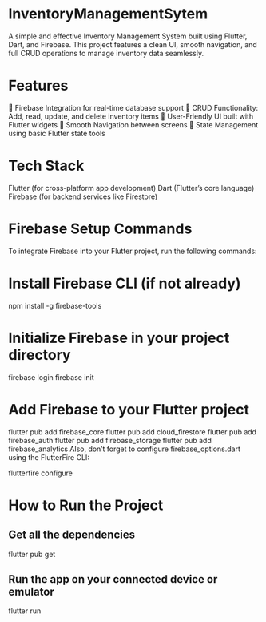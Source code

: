 # InventoryManagementSytem
A simple and effective Inventory Management System built using Flutter, Dart, and Firebase. This project features a clean UI, smooth navigation, and full CRUD operations to manage inventory data seamlessly.

# Features
🔹 Firebase Integration for real-time database support
🔹 CRUD Functionality: Add, read, update, and delete inventory items
🔹 User-Friendly UI built with Flutter widgets
🔹 Smooth Navigation between screens
🔹 State Management using basic Flutter state tools

# Tech Stack
Flutter (for cross-platform app development)
Dart (Flutter’s core language)
Firebase (for backend services like Firestore)

# Firebase Setup Commands
To integrate Firebase into your Flutter project, run the following commands:

# Install Firebase CLI (if not already)
npm install -g firebase-tools

# Initialize Firebase in your project directory
firebase login
firebase init

# Add Firebase to your Flutter project
flutter pub add firebase_core
flutter pub add cloud_firestore
flutter pub add firebase_auth
flutter pub add firebase_storage
flutter pub add firebase_analytics
Also, don’t forget to configure firebase_options.dart using the FlutterFire CLI:

flutterfire configure

# How to Run the Project

## Get all the dependencies
flutter pub get

## Run the app on your connected device or emulator
flutter run
